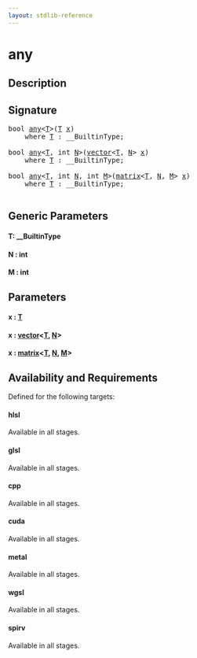 ```yaml
---
layout: stdlib-reference
---
```


# any

## Description





## Signature 

<pre>
<span class="code_keyword">bool</span> <a href="any.html">any</a>&lt;<a href="any.html#typeparam-T" class="code_type">T</a>&gt;(<a href="any.html#typeparam-T" class="code_type">T</a> <a href="any.html#decl-x" class="code_param">x</a>)
    <span class='code_keyword'>where</span> <a href="any.html#typeparam-T" class="code_type">T</a> : __BuiltinType;

<span class="code_keyword">bool</span> <a href="any.html">any</a>&lt;<a href="any.html#typeparam-T" class="code_type">T</a>, <span class="code_keyword">int</span> <a href="any.html#decl-N" class="code_var">N</a>&gt;(<a href="../types/vector/index.html" class="code_type">vector</a>&lt;<a href="any.html#typeparam-T" class="code_type">T</a>, <a href="any.html#decl-N" class="code_var">N</a>&gt; <a href="any.html#decl-x" class="code_param">x</a>)
    <span class='code_keyword'>where</span> <a href="any.html#typeparam-T" class="code_type">T</a> : __BuiltinType;

<span class="code_keyword">bool</span> <a href="any.html">any</a>&lt;<a href="any.html#typeparam-T" class="code_type">T</a>, <span class="code_keyword">int</span> <a href="any.html#decl-N" class="code_var">N</a>, <span class="code_keyword">int</span> <a href="any.html#decl-M" class="code_var">M</a>&gt;(<a href="../types/matrix/index.html" class="code_type">matrix</a>&lt;<a href="any.html#typeparam-T" class="code_type">T</a>, <a href="any.html#decl-N" class="code_var">N</a>, <a href="any.html#decl-M" class="code_var">M</a>&gt; <a href="any.html#decl-x" class="code_param">x</a>)
    <span class='code_keyword'>where</span> <a href="any.html#typeparam-T" class="code_type">T</a> : __BuiltinType;

</pre>

## Generic Parameters

####  <a id="typeparam-T"></a>T: \_\_BuiltinType
####  <a id="decl-N"></a>N  : int
####  <a id="decl-M"></a>M  : int

## Parameters

####  <a id="decl-x"></a>x  : [T](any.html#typeparam-T)
####  <a id="decl-x"></a>x  : [vector](../types/vector/index.html)\<[T](../types/vector/index.html#typeparam-T), [N](../types/vector/index.html#decl-N)\>
####  <a id="decl-x"></a>x  : [matrix](../types/matrix/index.html)\<[T](../types/matrix/t-0.html), [N](../types/matrix/index.html#decl-N), [M](../types/matrix/index.html#decl-M)\>

## Availability and Requirements

Defined for the following targets:

#### hlsl
Available in all stages.

#### glsl
Available in all stages.

#### cpp
Available in all stages.

#### cuda
Available in all stages.

#### metal
Available in all stages.

#### wgsl
Available in all stages.

#### spirv
Available in all stages.



